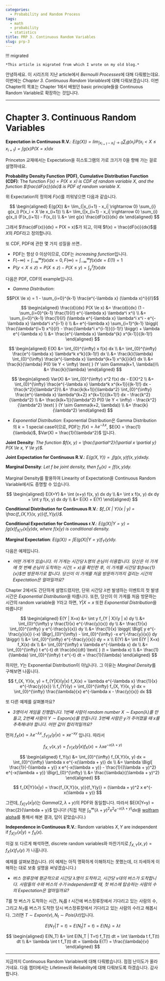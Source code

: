 ```yaml
---
categories:
  - Probability and Random Process
tags:
  - math
  - probability
  - statistics
title: PRP 3. Continuous Random Variables
slug: prp-3
---
```


!!! migrated

    *This article is migrated from which I wrote on my old blog.*

안녕하세요. 이 시리즈의 지난 article에서 *Bernoulli Processes*에 대해 다뤄봤는데요. 이번에는 *Chapter 3. Continuous Random Variables*에 대해 다뤄보겠습니다. 이번 Chapter의 목표는 Chapter 1에서 배웠던 basic principle들을 Continuous Random Variable로 확장하는 것입니다.

<!-- more -->
---

# Chapter 3. Continuous Random Variables

**Expectation in Continuous R.V.**: *$E(g(X)) = \lim_{|x_{i+1} - x_i| \rightarrow 0} \sum_{i} g(x_i) P(x_i < X \le x_{i+1}) = \int g(x) P(X=x) dx$*

Princeton 교재에서는 Expectation을 히스토그램의 가로 크기가 0을 향해 가는 걸로 설명하네요.

**Probability Density Function (PDF), Cumulative Distribution Function (CDF)**: The function *$F(x) = P(X \le x)$ is CDF of random variable $X$, and the function $\frac{dF(x)}{dx}$ is PDF of random variable $X$.*

위 Expectation의 정의에 $F(x)$를 끼워넣으면 다음과 같습니다.

$$
\begin{aligned}
E(g(X)) &= \lim_{|x_{i+1} - x_i| \rightarrow 0} \sum_{i} g(x_i) P(x_i < X \le x_{i+1}) \\
&= \lim_{|x_{i+1} - x_i| \rightarrow 0} \sum_{i} g(x_i) (F(x_{i+1}) - F(x_i)) \\
&= \int g(x) \frac{dF(x)}{dx} dx
\end{aligned}
$$

그래서 $\frac{dF(x)}{dx} = P(X = x)$가 되고, 이때 $f(x) = \frac{dF(x)}{dx}$를 $X$의 *PDF*라고 정의합니다.

또 CDF, PDF에 관한 몇 가지 성질을 쓰면..

- PDF는 항상 0 이상이므로, CDF는 *increasing function*입니다.
- $F(-\infty) = \int_{-\infty}^{\infty} f(x) dx = 0, F(\infty) = \int_{-\infty}^{\infty} f(x) dx = E(1) = 1$
- $P(y < X \le z) = P(X \le z) - P(X \le y) = \int_{y}^{z} f(x) dx$

다음은 PDF, CDF의 example입니다.

- *Gamma Distribution*:

$$P(X \le x) = 1 - \sum_{i=0}^{k-1} \frac{e^{-\lambda x} (\lambda x)^i}{i!}$$

$$
\begin{aligned}
\frac{d}{dx} P(X \le x) &= \frac{d}{dx} (1 - \sum_{i=0}^{k-1} \frac{1}{i!} e^{-\lambda x} \lambda^i x^i) \\
&= \sum_{i=0}^{k-1} \frac{1}{i!} (\lambda e^{-\lambda x} \lambda^i x^i - e^{-\lambda x} \lambda^i x^{i-1} i) \\
&= e^{-\lambda x} \sum_{i=1}^{k-1} \biggl( \frac{\lambda^{i+1} x^i}{i!} - \frac{\lambda^i x^{i-1}}{(i-1)!} \biggr) + \lambda e^{-\lambda x} \\
&= \frac{e^{-\lambda x} \lambda^{k} x^{k-1}}{(k-1)!}
\end{aligned}
$$

$$
\begin{aligned}
E(X) &= \int_{0}^{\infty} x f(x) dx \\
&= \int_{0}^{\infty} \frac{e^{-\lambda x} \lambda^k x^k}{(k-1)!} dx \\
&= \frac{k}{\lambda} \int_{0}^{\infty} \frac{e^{-\lambda x} \lambda^{k+1} x^{k}}{k!} dx \\
&= \frac{k}{\lambda} P(0 \le Y < \infty) \text{ } (Y \sim Gamma(k+1, \lambda))\\
&= \frac{k}{\lambda}
\end{aligned}
$$

$$
\begin{aligned}
Var(X) &= \int_{0}^{\infty} x^2 f(x) dx - E(X)^2 \\
&= \int_{0}^{\infty} \frac{e^{-\lambda x} \lambda^k x^{k+1}}{(k-1)!} dx - \frac{k^2}{\lambda^2}\\
&= \frac{k(k+1)}{\lambda^2} \int_{0}^{\infty} \frac{e^{-\lambda x} \lambda^{k+2} x^{k+1}}{(k+1)!} dx - \frac{k^2}{\lambda^2} \\
&= \frac{k(k+1)}{\lambda^2} P(0 \le Y < \infty) - \frac{k^2}{\lambda^2} \text{ } (Y \sim Gamma(k+2, \lambda)) \\
&= \frac{k}{\lambda^2}
\end{aligned}
$$

- *Exponential Distribution*: Exponential Distribution은 Gamma Distribution의 $k=1$ special case이므로, PDF는 $f(x) = \lambda e^{-\lambda x}$, $E(X) = \frac{1}{\lambda}$, $Var(X) = \frac{1}{\lambda^2}$ 입니다.

**Joint Density**: *The function $f(x, y) = \frac{\partial^2}{\partial x \partial y} P(X \le x, Y \le y)$.*

**Joint Expectation for Continuous R.V.**: *$E(g(X, Y)) = \iint g(x, y) f(x, y) dx dy$.*

**Marginal Density**: *Let $f$ be joint density, then $f_X(x) = \int f(x, y) dy$.*

Marginal Density를 활용하여 Linearity of Expectation을 Continuous Random Variable에서도 증명할 수 있습니다.

$$
\begin{aligned}
E(X+Y) &= \int (x+y) f(x, y) dx dy \\
&= \int x f(x, y) dx dy + \int y f(x, y) dx dy \\
&= E(X) + E(Y)
\end{aligned}
$$

**Conditional Distribution for Continuous R.V.**: *$f_{X | Y}(x | y) = \frac{f_{X,Y}(x, y)}{f_Y(y)}$.*

**Conditional Expectation for Continuous r.V.**: *$E(g(X) | Y=y) = \int g(x) f_{X | Y}(x | y) dx$, where $f(x | y)$ is conditional density.*

**Marginal Expectation**: *$E(g(X)) = \int E(g(X) | Y=y) f_Y(y) dy$.*

다음은 예제입니다.

- *어떤 가게가 있습니다. 이 가게는 시간당 $\lambda$명의 손님이 이용합니다. 당신은 이 가게에 첫 번째 손님이 도착하는 시간($=x$)을 확인한 후, 이 가게를 시간당 $\frac{1}{x}$번 방문하기로 합니다. 당신이 이 가게를 처음 방문하기까지 걸리는 시간의 Expectation은 얼마일까요?*

Chapter 2에서도 간단하게 설명드렸지만, 단위 시간당 $\lambda$번 발생하는 이벤트의 첫 발생 시간은 *Exponential Distribution*을 따릅니다. 또한, 당신이 이 가게를 처음 방문하는 시간의 random variable을 $Y$라고 하면, $Y | X=x$ 또한 *Exponential Distribution*을 따릅니다!

$$
\begin{aligned}
E(Y | X=x) &= \int y f_{Y | X}(y | x) dy \\
&= \int_{0}^{\infty} y \frac{1}{x} e^{-\frac{y}{x}} dy \\
&= \frac{1}{x} \int_{0}^{\infty} y e^{-\frac{y}{x}} dy \\
&= \frac{1}{x} \biggl( \Bigl[ y e^{-\frac{y}{x}} (-x) \Bigr]_{0}^{\infty} - \int_{0}^{\infty} -x e^{-\frac{y}{x}} dy \biggr) \\
&= \int_{0}^{\infty} e^{-\frac{y}{x}} dy = x
\\
E(Y) &= \int E(Y | X=x) f_X(x) dx \\
&= \int_{0}^{\infty} x \lambda e^{-\lambda x} dx \\
&= \int_{0}^{\infty} t e^{-t} dt \frac{dx}{dt} \text{ } (t = \lambda x) \\
&= \frac{1}{\lambda} \int_{0}^{\infty} t e^{-t} dt = \frac{1}{\lambda}
\end{aligned}
$$

하지만, $Y$는 Exponential Distribution이 아닙니다. 그 이유는 *Marginal Density*를 구해보면 나옵니다.

$$
f_{X, Y}(x, y) = f_{Y|X}(y|x) f_X(x) = \lambda e^{-\lambda x} \frac{1}{x} e^{-\frac{y}{x}} \\
f_{Y}(y) = \int_{0}^{\infty} f_{X, Y}(x, y) dx = \int_{0}^{\infty} \frac{\lambda}{x} e^{-\lambda x - \frac{y}{x}} dx
$$

또 다른 예제를 살펴볼까요?

- *3명이서 게임을 진행합니다. 1번째 사람이 random number $X \sim Expon(\lambda)$를 만들고, 2번째 사람이 $Y \sim Expon(x)$를 만듭니다. 3번째 사람은 $y$가 주어졌을 때 $x$를 추측해내야 합니다. 어떤 값이 합리적일까요?*

먼저 $f_X(x) = \lambda e^{-\lambda x}, f_{Y|X}(y|x) = x e^{-xy}$ 입니다. 따라서

$$f_{X,Y}(x, y) = f_{Y|X}(y|x) f_X(x) = \lambda x e^{-x(\lambda + y)}$$

$$
\begin{aligned}
f_Y(y) &= \int_{0}^{\infty} f_{X,Y}(x, y) dx = \int_{0}^{\infty} \lambda x e^{-x(\lambda + y)} dx \\
&= \lambda \Bigl[ \frac{1}{-(\lambda + y)} x e^{-x(\lambda + y)} - \frac{1}{(\lambda + y)^2} e^{-x(\lambda + y)} \Bigr]_{0}^{\infty} \\
&= \frac{\lambda}{(\lambda + y)^2}
\end{aligned}
$$

$$
f_{X|Y}(x|y) = \frac{f_{X,Y}(x, y)}{f_Y(y)} = (\lambda + y)^2 x e^{-x(\lambda + y)}
$$

그런데, $f_{X|Y}(x|y)$는 $Gamma(2, \lambda + y)$의 PDF와 동일합니다. 따라서 $E(X|Y=y) = \frac{2}{\lambda + y}$ 입니다! (직접 적분 $\int_{0}^{\infty} (\lambda + y)^2 x^2 e^{-x(\lambda + y)} dx$을 [wolfram alpha](https://www.wolframalpha.com/input/?i=integrate+%28a%2By%29%5E2+x%5E2+e%5E%28-x%28a%2By%29%29+dx+from+0+to+inf)를 통해서 해본 결과, 답이 같았습니다.)

**Independence in Continuous R.V.**: Random variables $X, Y$ are independent if $f_{X|Y}(x|y) = f_X(x)$.

이걸 또 다르게 해석하면, discrete random variables와 마찬가지로 $f_{X,Y}(x, y) = f_X(x) f_Y(y)$ 가 나옵니다.

예제를 살펴보겠습니다. (이 예제는 아직 명확하게 이해하지는 못했는데, 더 자세하게 이해하는 대로 보충 설명을 써넣겠습니다.)

- *버스 정류장에 평균적으로 시간당 $\lambda$명이 도착하고, 시간당 $v$대의 버스가 도착합니다. 사람들의 수와 버스의 수가 independent할 때, 첫 버스에 탑승하는 사람의 수의 Expectation은 얼마일까요?*

$T$를 첫 버스가 도착하는 시간, $N_t$를 $t$ 시간에 버스정류장에서 기다리고 있는 사람의 수, 그리고 $N_T$를 버스가 도착한 당시 버스정류장에서 기다리고 있는 사람의 수라고 해봅시다. 그러면 $T \sim Expon(v), N_t \sim Pois(\lambda t)$입니다.

$$E(N_T | T=t) = E(N_t | T=t) = E(N_t) = \lambda t$$

$$
\begin{aligned}
E(N_T) &= \int E(N_T | T=t) f_T(t) dt = \int \lambda t f_T(t) dt \\
&= \lambda \int t f_T(t) dt = \lambda E(T) = \frac{\lambda}{v}
\end{aligned}
$$

---

지금까지 Continuous Random Variables에 대해 다뤄봤습니다. 점점 난이도가 올라가네요. 다음 챕터에서는 Lifetimes와 Reliability에 대해 다뤄보도록 하겠습니다. 감사합니다.

